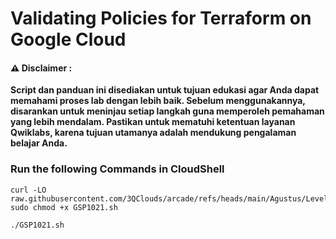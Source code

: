 #  Validating Policies for Terraform on Google Cloud


#### ⚠️ Disclaimer :
**Script dan panduan ini disediakan untuk tujuan edukasi agar Anda dapat memahami proses lab dengan lebih baik. Sebelum menggunakannya, disarankan untuk meninjau setiap langkah guna memperoleh pemahaman yang lebih mendalam. Pastikan untuk mematuhi ketentuan layanan Qwiklabs, karena tujuan utamanya adalah mendukung pengalaman belajar Anda.**

### Run the following Commands in CloudShell 

```
curl -LO raw.githubusercontent.com/3QClouds/arcade/refs/heads/main/Agustus/Level%202/Validating%20Policies%20for%20Terraform%20on%20Google%20Cloud/GSP1021.sh
sudo chmod +x GSP1021.sh

./GSP1021.sh
```
